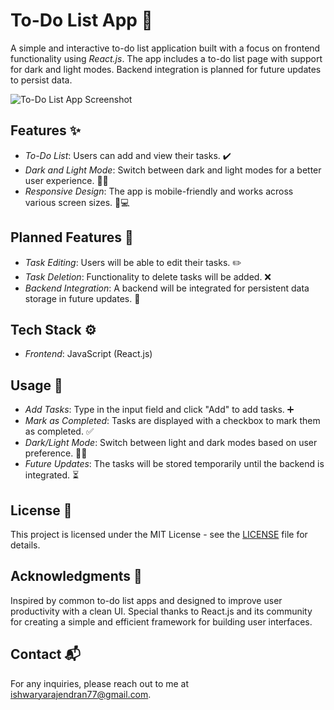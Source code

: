 # To-Do List App 📝

A simple and interactive to-do list application built with a focus on frontend functionality using *React.js*. The app includes a to-do list page with support for dark and light modes. Backend integration is planned for future updates to persist data.

![To-Do List App Screenshot](https://github.com/user-attachments/assets/e1294deb-0a6d-4036-ac58-b8998b880be3)

## Features ✨
- *To-Do List*: Users can add and view their tasks. ✔️
- *Dark and Light Mode*: Switch between dark and light modes for a better user experience. 🌙🌞
- *Responsive Design*: The app is mobile-friendly and works across various screen sizes. 📱💻

## Planned Features 🔮
- *Task Editing*: Users will be able to edit their tasks. ✏️
- *Task Deletion*: Functionality to delete tasks will be added. ❌
- *Backend Integration*: A backend will be integrated for persistent data storage in future updates. 🔧

## Tech Stack ⚙️
- *Frontend*: JavaScript (React.js)

## Usage 🚀
- *Add Tasks*: Type in the input field and click "Add" to add tasks. ➕
- *Mark as Completed*: Tasks are displayed with a checkbox to mark them as completed. ✅
- *Dark/Light Mode*: Switch between light and dark modes based on user preference. 🌙🌞
- *Future Updates*: The tasks will be stored temporarily until the backend is integrated. ⏳

## License 📜
This project is licensed under the MIT License - see the [LICENSE](./LICENSE) file for details.

## Acknowledgments 🙏
Inspired by common to-do list apps and designed to improve user productivity with a clean UI. 
Special thanks to React.js and its community for creating a simple and efficient framework for building user interfaces. 

## Contact 📬
For any inquiries, please reach out to me at [ishwaryarajendran77@gmail.com](mailto:ishwaryarajendran77@gmail.com).
